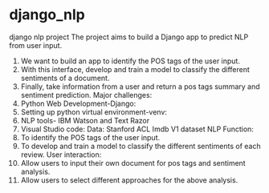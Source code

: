 # django_nlp
django nlp project
The project aims to build a Django app to predict NLP from user input.
1.	We want to build an app to identify the POS tags of the user input.
2.	With this interface, develop and train a model to classify the different sentiments of a document.
3.	Finally, take information from a user and return a pos tags summary and sentiment prediction.
Major challenges: 
1.	Python Web Development-Django:
2.	Setting up python virtual environment-venv:
3.	NLP tools- IBM Watson and Text Razor
4.	Visual Studio code:
Data: Stanford ACL Imdb V1 dataset
NLP Function: 
1.	To identify the POS tags of the user input.
2.	To develop and train a model to classify the different sentiments of each review.
User interaction:
1.	Allow users to input their own document for pos tags and sentiment analysis.
2.	Allow users to select different approaches for the above analysis.
